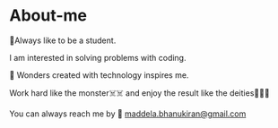 # About-me
📖Always like to be a student.


I am interested in solving problems with coding.


💪 Wonders created with technology inspires me.



Work hard like the monster☠️☠️ and enjoy  the result like the deities🍾🍾🍾
 


You can  always reach me by 📧 maddela.bhanukiran@gmail.com




